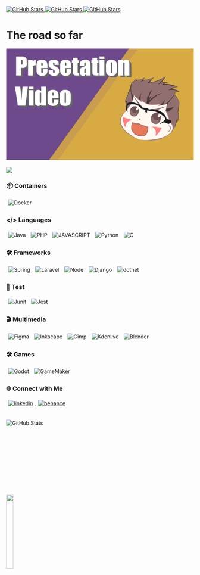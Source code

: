 <div>
  <a href="https://github.com/lkevinvinagre" target="_blank">
    <img src="https://img.shields.io/github/followers/lkevinvinagre?style=flat-square" alt="GitHub Stars" style="margin-bottom: 5px;" />
  </a>
  <a href="https://github.com/lkevinvinagre" target="_blank">
    <img src="https://img.shields.io/github/stars/lkevinvinagre?style=flat-square" alt="GitHub Stars" style="margin-bottom: 5px;" />
  </a>
  <a href="https://github.com/paulosalvatore" target="_blank">
    <img src="https://komarev.com/ghpvc/?username=lkevinvinagre&&style=flat-square" alt="GitHub Stars" style="margin-bottom: 5px;" />
  </a>
</div>

# The road so far

[![Watch the video](/banner_video.png)](https://youtu.be/atKtk2AIUPM&t)

<img src="https://readme-typing-svg.demolab.com?font=Fira+Code&weight=200&pause=1000&color=C799FF&width=300&lines=Wanna+know+more+?+" align="center">

<!--Containers: START-->

### 📦 Containers

<div style="display: inline_block">
  <img style="padding: 5px;"  align="center" alt="Docker" src="https://img.shields.io/badge/Docker-8e00cd?style=for-the-badge&logo=docker&logoColor=white">
</div>

<!--Conatiners: END -->

<!--Language: START-->
### </> Languages

<div style="display: inline_block gap: 5px;">
   <img style="padding: 5px;"  align="center" alt="Java" src="https://img.shields.io/badge/Java-8e00cd?style=for-the-badge&logo=Openjdk&logoColor=white">
  <img style="padding: 5px;"  align="center" alt="PHP"  src="https://img.shields.io/badge/PHP-8e00cd?style=for-the-badge&logo=php&logoColor=white">
  <img style="padding: 5px;"  align="center" alt="JAVASCRIPT" src="https://img.shields.io/badge/JAVASCRIPT-8e00cd?style=for-the-badge&logo=javascript&logoColor=white">
  <img style="padding: 5px;"  align="center" alt="Python" src="https://img.shields.io/badge/Python-8e00cd?style=for-the-badge&logo=python&logoColor=white">
  <img style="padding: 5px;"  align="center" alt="C" src="https://img.shields.io/badge/C-8e00cd?style=for-the-badge&logo=cplusplus&logoColor=white">
</div>
<!--Language: END-->

<!--Frameworks: START-->

### 🛠️ Frameworks

<div style="display: inline_block gap: 5px;">
   <img style="padding: 5px;"  align="center" alt="Spring" src="https://img.shields.io/badge/Spring-8e00cd?style=for-the-badge&logo=Spring&logoColor=white">
  <img style="padding: 5px;"  align="center" alt="Laravel"  src="https://img.shields.io/badge/Laravel-8e00cd?style=for-the-badge&logo=laravel&logoColor=white">
  <img style="padding: 5px;"  align="center" alt="Node" src="https://img.shields.io/badge/NODEJS-8e00cd?style=for-the-badge&logo=Node.js&logoColor=white">
  <img style="padding: 5px;"  align="center" alt="Django" src="https://img.shields.io/badge/DJANGO-8e00cd?style=for-the-badge&logo=django&logoColor=white">
  <img style="padding: 5px;"  align="center" alt="dotnet" src="https://img.shields.io/badge/.NET-8e00cd?style=for-the-badge&logo=dotnet&logoColor=white">
</div>

<!--Frameworks: END-->

<!--Test: START-->

### 🐞 Test

<div style="display: inline_block">
   <img style="padding: 5px;"  align="center" alt="Junit" src="https://img.shields.io/badge/Junit-8e00cd?style=for-the-badge&logo=junit5&logoColor=white">
  <img style="padding: 5px;"  align="center" alt="Jest"  src="https://img.shields.io/badge/Jest-8e00cd?style=for-the-badge&logo=jest&logoColor=white">
</div>

<!--Test: END-->

<!--Multimedia: START-->

### 🎬 Multimedia
<div style="display: inline_block gap: 5px;">
<img style="padding: 5px;" align="center" alt="Figma" src="https://img.shields.io/badge/Figma-8e00cd?style=for-the-badge&logo=figma&logoColor=white">
 <img style="padding: 5px;"  align="center" alt="Inkscape" src="https://img.shields.io/badge/Inkscape-8e00cd?style=for-the-badge&logo=inkscape&logoColor=white">
 <img style="padding: 5px;"  align="center" alt="Gimp" src="https://img.shields.io/badge/Gimp-8e00cd?style=for-the-badge&logo=Gimp&logoColor=white">
 <img style="padding: 5px;"  align="center" alt="Kdenlive" src="https://img.shields.io/badge/Kdenlive-8e00cd?style=for-the-badge&logo=Kdenlive&logoColor=white">
 <img style="padding: 5px;"  align="center" alt="Blender" src="https://img.shields.io/badge/Blender-8e00cd?style=for-the-badge&logo=Blender&logoColor=white">
</div>
<!--Multimedia: END-->

<!--Games: START-->

### 🛠️ Games

<div style="display: inline_block">
  <img style="padding: 5px;"  align="center" alt="Godot" src="https://img.shields.io/badge/Godot-8e00cd?style=for-the-badge&logo=godotengine&logoColor=white">
  <img style="padding: 5px;"  align="center" alt="GameMaker" src="https://img.shields.io/badge/GameMaker-8e00cd?style=for-the-badge&logo=GameMaker&logoColor=white">
</div>

<!--Games: END-->

<!-- Social Media:START -->

### 🌐 Connect with Me  
<div>
  <a href="https://www.linkedin.com/in/lkevinvinagre/" target="_blank">
    <img style="padding: 5px;"  src=https://img.shields.io/badge/LinkedIn-8e00cd?style=for-the-badge&logo=linkedin&logoColor=white alt=linkedin style="margin-bottom: 5px;" />
  </a>
  <a href="https://www.behance.net/lkevinVinagre" target="_blank">
    <img style="padding: 5px;"  src=https://img.shields.io/badge/Behance-8e00cd?style=for-the-badge&logo=Behance&logoColor=white alt=behance style="margin-bottom: 5px;" />
  </a>
</div>

<!-- Social Media:END -->

<!--GIT Stats: START-->

<br>

<div style="display: flex; align-items: center; gap: 10px;">

  <img 
    align="left" 
    alt="GitHub Stats" 
    height="200" 
    src="https://github-readme-stats.vercel.app/api?username=lkevinvinagre&show_icons=true&theme=midnight-purple&include_all_commits=false"
    />
   <img src="https://github-readme-stats.vercel.app/api/top-langs/?username=lkevinvinagre&theme=midnight-purple&hide_border=false&include_all_commits=false&count_private=false&layout=compact" width="40%" height="200" align="center"> <br>  
  
</div> 

<!-- GIT Stats: END-->
